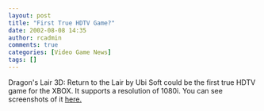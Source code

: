 ```yaml
---
layout: post
title: "First True HDTV Game?"
date: 2002-08-08 14:35
author: rcadmin
comments: true
categories: [Video Game News]
tags: []
---
```

Dragon's Lair 3D: Return to the Lair by Ubi Soft could be the first true HDTV game for the XBOX. It supports a resolution of 1080i. You can see screenshots of it <a href=http://www.planetxbox.com/>here.</a>
